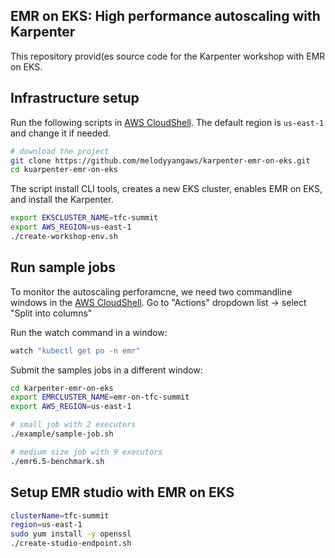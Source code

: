## EMR on EKS: High performance autoscaling with Karpenter

This repository provid(es source code for the Karpenter workshop with EMR on EKS. 

## Infrastructure setup

Run the following scripts in [AWS CloudShell](https://us-east-1.console.aws.amazon.com/cloudshell?region=us-east-1). The default region is `us-east-1` and change it if needed.
```bash
# download the project
git clone https://github.com/melodyyangaws/karpenter-emr-on-eks.git
cd kuarpenter-emr-on-eks
````

The script install CLI tools, creates a new EKS cluster, enables EMR on EKS, and install the Karpenter.
```bash
export EKSCLUSTER_NAME=tfc-summit
export AWS_REGION=us-east-1
./create-workshop-env.sh
```

## Run sample jobs
To monitor the autoscaling perforamcne, we need two commandline windows in the [AWS CloudShell](https://us-east-1.console.aws.amazon.com/cloudshell?region=us-east-1). Go to "Actions" dropdown list -> select "Split into columns"

Run the watch command in a window:
```bash
watch "kubectl get po -n emr"
```

Submit the samples jobs in a different window:

```bash
cd karpenter-emr-on-eks
export EMRCLUSTER_NAME=emr-on-tfc-summit
export AWS_REGION=us-east-1
```
```bash
# small job with 2 executors
./example/sample-job.sh
```
```bash
# medium size job with 9 executors
./emr6.5-benchmark.sh
```
## Setup EMR studio with EMR on EKS

```bash
clusterName=tfc-summit
region=us-east-1
sudo yum install -y openssl
./create-studio-endpoint.sh
````
